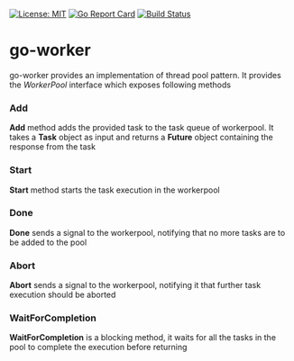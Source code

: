 
[![License: MIT](https://img.shields.io/badge/License-MIT-blue.svg)](https://github.com/anshal21/go-worker/blob/main/LICENSE) [![Go Report Card](https://goreportcard.com/badge/github.com/anshal21/go-worker)](https://goreportcard.com/report/github.com/anshal21/go-worker) [![Build Status](https://travis-ci.com/anshal21/go-worker.svg?branch=main)](https://travis-ci.com/anshal21/go-worker)

# go-worker
go-worker provides an implementation of thread pool pattern. It provides the *WorkerPool* interface which exposes following methods

### Add 
**Add** method adds the provided task to the task queue of workerpool. It takes a **Task** object as input and returns a **Future** object containing the response from the task

### Start
**Start** method starts the task execution in the workerpool

### Done
**Done** sends a signal to the workerpool, notifying that no more tasks are to be added to the pool

### Abort
**Abort** sends a signal to the workerpool, notifying it that further task execution should be aborted

### WaitForCompletion
**WaitForCompletion** is a blocking method, it waits for all the tasks in the pool to complete the execution before returning


